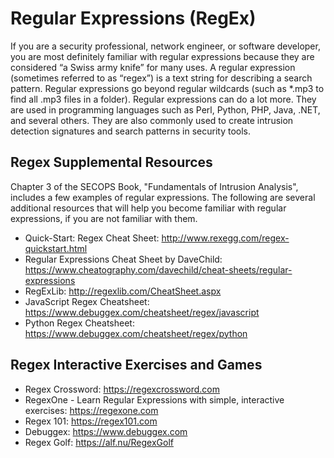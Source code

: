 # Regular Expressions (RegEx)

If you are a security professional, network engineer, or software developer, you are most definitely familiar with regular expressions because they are considered “a Swiss army knife” for many uses. A regular expression (sometimes referred to as “regex”) is a text string for describing a search pattern. Regular expressions go beyond regular wildcards (such as \*.mp3 to find all .mp3 files in a folder). Regular expressions can do a lot more. They are used in programming languages such as Perl, Python, PHP, Java, .NET, and several others. They are also commonly used to create intrusion detection signatures and search patterns in security tools.

## Regex Supplemental Resources
Chapter 3 of the SECOPS Book, "Fundamentals of Intrusion Analysis", includes a few examples of regular expressions. The following are several additional resources that will help you become familiar with regular expressions, if you are not familiar with them.

* Quick-Start: Regex Cheat Sheet:
http://www.rexegg.com/regex-quickstart.html
* Regular Expressions Cheat Sheet by DaveChild: https://www.cheatography.com/davechild/cheat-sheets/regular-expressions
* RegExLib: http://regexlib.com/CheatSheet.aspx
* JavaScript Regex Cheatsheet:
https://www.debuggex.com/cheatsheet/regex/javascript
* Python Regex Cheatsheet: https://www.debuggex.com/cheatsheet/regex/python

## Regex Interactive Exercises and Games

* Regex Cross­word: https://regexcrossword.com
* RegexOne - Learn Regular Expressions with simple, interactive exercises: https://regexone.com
* Regex 101: https://regex101.com
* Debuggex: https://www.debuggex.com
* Regex Golf: https://alf.nu/RegexGolf

